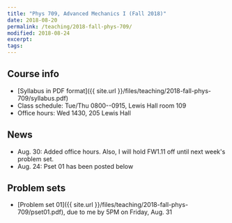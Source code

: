 ```yaml
---
title: "Phys 709, Advanced Mechanics I (Fall 2018)"
date: 2018-08-20
permalink: /teaching/2018-fall-phys-709/
modified: 2018-08-24
excerpt:
tags:
---
```


## Course info

* [Syllabus in PDF format]({{ site.url }}/files/teaching/2018-fall-phys-709/syllabus.pdf)
* Class schedule:  Tue/Thu 0800--0915, Lewis Hall room 109
* Office hours:  Wed 1430, 205 Lewis Hall

## News

* Aug. 30: Added office hours.  Also, I will hold FW1.11 off until
  next week's problem set.
* Aug. 24: Pset 01 has been posted below

## Problem sets

* [Problem set 01]({{ site.url }}/files/teaching/2018-fall-phys-709/pset01.pdf),
  due to me by 5PM on Friday, Aug. 31
